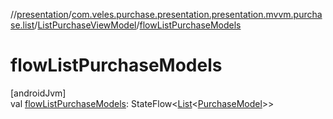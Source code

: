 //[presentation](../../../index.md)/[com.veles.purchase.presentation.presentation.mvvm.purchase.list](../index.md)/[ListPurchaseViewModel](index.md)/[flowListPurchaseModels](flow-list-purchase-models.md)

# flowListPurchaseModels

[androidJvm]\
val [flowListPurchaseModels](flow-list-purchase-models.md): StateFlow&lt;[List](https://kotlinlang.org/api/latest/jvm/stdlib/kotlin.collections/-list/index.html)&lt;[PurchaseModel](../../../../domain/domain/com.veles.purchase.domain.model.purchase/-purchase-model/index.md)&gt;&gt;
